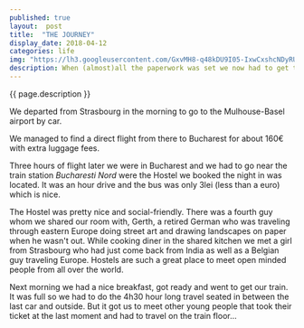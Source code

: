```yaml
---
published: true
layout:  post
title:  "THE JOURNEY"
display_date: 2018-04-12
categories: life
img: "https://lh3.googleusercontent.com/GxvMH8-q48kDU9I05-IxwCxshcNDyRUnUUIrA5-gk54YtS9V3tAdmM1ndbkfuU9dqMXIrwFwMLLmG2MigAmsu8a0fr_ikK6ZQMrktJiOLTYzFNO_ip-jAdRwLaGgvgL5tOu0gxCVCucFZCf5kOv0fEyY0i6Zl1iu28m9VuC7haY2dBOMjsSgWyWCO57uPHUYtiOINwTCT2qlGc7ZK8bm9naqCbo10Q4DwzxRAtVAo4vdw6pntGoCykotkU_IY5Ts5jLbZoLJLF4-Hdw9zN6CSIEesoa4XF1a9v5PurJ8vDiZExpq1TLchznLFLVH0iYjozVom4ch6bmQ8k_Elljbwnb1F6kgOCghCb4V1f5XehjvZ0GNyW4FX6NGj-J5TzHkFFsYUL43rQ-nkZrzxPiIzoj6E--niW_Gkfk0iwMGjpaPWfDO9wtx3ZcItMP3zHhuqR4UoZ49-VzyMjCDQn3it9TJbXeYPuq0jGpdTrue5qLddoUNwkW5SA8xeDBnCZhKbnsmOkmaXX6DKeIEznOAJxAbmdxlJwb40IGCoZhN2Z6jJ_-mAk56Xej_f7-Ekx30tKPdNvIn6wsDAJGJF_eJKrm1KcXt5aCg_jJ6KVM=w697-h929-no"
description: When (almost)all the paperwork was set we now had to get there...
---
```


{{ page.description }}

We departed from Strasbourg in the morning to go to the Mulhouse-Basel airport by car.

We managed to find a direct flight from there to Bucharest for about 160€ with extra luggage fees.

Three hours of flight later we were in Bucharest and we had to go near the train station _Bucharesti Nord_ were the Hostel we booked the night in was located. It was an hour drive and the bus was only 3lei (less than a euro) which is nice.

The Hostel was pretty nice and social-friendly. There was a fourth guy whom we shared our room with, Gerth, a retired German who was traveling through eastern Europe doing street art and drawing landscapes on paper when he wasn't out. While cooking diner in the shared kitchen we met a girl from Strasbourg who had just come back from India as well as a Belgian guy traveling Europe. Hostels are such a great place to meet open minded people from all over the world.

Next morning we had a nice breakfast, got ready and went to get our train. It was full so we had to do the 4h30 hour long travel seated in between the last car and outside. But it got us to meet other young people that took their ticket at the last moment and had to travel on the train floor...
